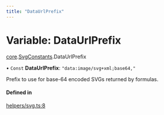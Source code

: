 ```yaml
---
title: "DataUrlPrefix"
---
```

# Variable: DataUrlPrefix

[core](../modules/core.md).[SvgConstants](../modules/core.SvgConstants.md).DataUrlPrefix

• `Const` **DataUrlPrefix**: ``"data:image/svg+xml;base64,"``

Prefix to use for base-64 encoded SVGs returned by formulas.

#### Defined in

[helpers/svg.ts:8](https://github.com/coda/packs-sdk/blob/main/helpers/svg.ts#L8)
